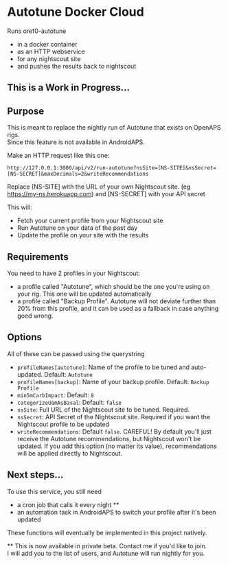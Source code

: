 # Autotune Docker Cloud
Runs oref0-autotune
* in a docker container
* as an HTTP webservice
* for any nightscout site
* and pushes the results back to nightscout

## This is a Work in Progress...

## Purpose
This is meant to replace the nightly run of Autotune
that exists on OpenAPS rigs.  
Since this feature is not available in AndroidAPS.

Make an HTTP request like this one:
```
http://127.0.0.1:3000/api/v2/run-autotune?nsSite=[NS-SITE]&nsSecret=[NS-SECRET]&maxDecimals=2&writeRecommendations
```

Replace [NS-SITE] with the URL of your own Nightscout site. (eg https://my-ns.herokuapp.com) and [NS-SECRET] with your API secret

This will: 
* Fetch your current profile from your Nightscout site  
* Run Autotune on your data of the past day
* Update the profile on your site with the results

## Requirements
You need to have 2 profiles in your Nightscout:
* a profile called "Autotune", which should be the one you're using on your rig. This one will be updated automatically
* a profile called "Backup Profile". Autotune will not deviate further than 20% from this profile, and it can be used as a fallback in case anything goed wrong.

## Options
All of these can be passed using the querystring
* `profileNames[autotune]`: Name of the profile to be tuned and auto-updated. Default: `Autotune`
* `profileNames[backup]`: Name of your backup profile. Default: `Backup Profile`
* `min5mCarbImpact`: Default: `8`
* `categorizeUamAsBasal`: Default: `false`
* `nsSite`: Full URL of the Nightscout site to be tuned. Required.
* `nsSecret`: API Secret of the Nightscout site. Required if you want the Nightscout profile to be updated
* `writeRecommendations`: Default `false`. CAREFUL! By default you'll just receive the Autotune recommendations, but Nightscout won't be updated. If you add this option (no matter its value), recommendations will be applied directly to Nightscout.

## Next steps...
To use this service, you still need
* a cron job that calls it every night **
* an automation task in AndroidAPS to switch your profile after it's been updated

These functions will eventually be implemented in this project natively.
  
** This is now available in private beta. Contact me if you'd like to join.  
I will add you to the list of users, and Autotune will run nightly for you.